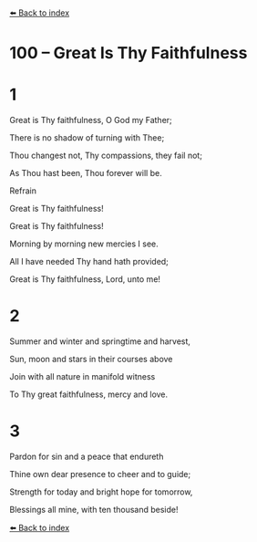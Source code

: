 [⬅️ Back to index](../README.md)

# 100 – Great Is Thy Faithfulness





# 1

Great is Thy faithfulness, O God my Father;

There is no shadow of turning with Thee;

Thou changest not, Thy compassions, they fail not;

As Thou hast been, Thou forever will be.



Refrain

Great is Thy faithfulness!

Great is Thy faithfulness!

Morning by morning new mercies I see.

All I have needed Thy hand hath provided;

Great is Thy faithfulness, Lord, unto me!



# 2

Summer and winter and springtime and harvest,

Sun, moon and stars in their courses above

Join with all nature in manifold witness

To Thy great faithfulness, mercy and love.



# 3

Pardon for sin and a peace that endureth

Thine own dear presence to cheer and to guide;

Strength for today and bright hope for tomorrow,

Blessings all mine, with ten thousand beside!

[⬅️ Back to index](../README.md)

